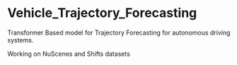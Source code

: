 # Vehicle_Trajectory_Forecasting

Transformer Based model for Trajectory Forecasting for autonomous driving systems.

Working on NuScenes and Shifts datasets

